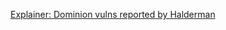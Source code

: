 
[Explainer: Dominion vulns reported by Halderman](https://cybersect.substack.com/p/explainer-dominion-vulns-reported)
